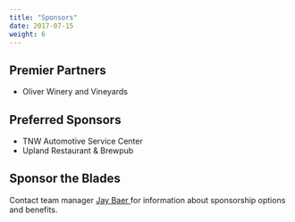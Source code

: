 ```yaml
---
title: "Sponsors"
date: 2017-07-15
weight: 6
---
```


Premier Partners
----------------
- Oliver Winery and Vineyards

Preferred Sponsors
------------------
- TNW Automotive Service Center
- Upland Restaurant & Brewpub


Sponsor the Blades
------------------
Contact team manager [Jay Baer <span class="icon fa-envelope-o"></span>](mailto:jbaer@bloomingtonblades.com)
for information about sponsorship options and benefits.
